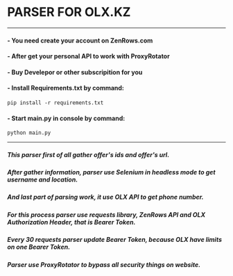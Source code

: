 # PARSER FOR OLX.KZ
----------------------------------------------------------------------

#### - You need create your account on ZenRows.com
#### - After get your personal API to work with ProxyRotator
#### - Buy Develepor or other subscripition for you
#### - Install Requirements.txt by command: 
 `pip install -r requirements.txt`
#### - Start main.py in console by command: 
`python main.py`

-----------------------------------------------------------------------

##### This parser first of all gather offer's ids and offer's url.

##### After gather information, parser use Selenium in headless mode to get username and location. 

##### And last part of parsing work, it use OLX API to get phone number.

##### For this process parser use requests library, ZenRows API and OLX Authorization Header, that is Bearer Token.

##### Every 30 requests parser update Bearer Token, because OLX have limits on one Bearer Token. 

##### Parser use ProxyRotator to bypass all security things on website.
